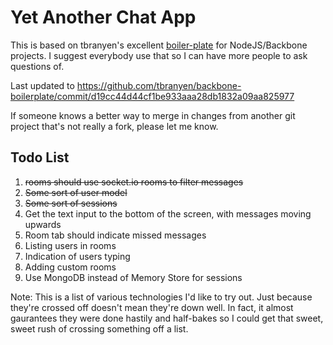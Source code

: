 Yet Another Chat App
====================

This is based on tbranyen's excellent [boiler-plate](https://github.com/tbranyen/backbone-boilerplate/tree/amd) for NodeJS/Backbone projects.  I suggest everybody use that so I can have more people to ask questions of.

Last updated to https://github.com/tbranyen/backbone-boilerplate/commit/d19cc44d44cf1be933aaa28db1832a09aa825977

If someone knows a better way to merge in changes from another git project that's not really a fork, please let me know.

## Todo List ##
1. ~~rooms should use socket.io rooms to filter messages~~
2. ~~Some sort of user model~~
3. ~~Some sort of sessions~~
4. Get the text input to the bottom of the screen, with messages moving upwards
5. Room tab should indicate missed messages
6. Listing users in rooms
7. Indication of users typing
8. Adding custom rooms
9. Use MongoDB instead of Memory Store for sessions

Note: This is a list of various technologies I'd like to try out.  Just because they're crossed off doesn't mean they're down well.  In fact, it almost gaurantees they were done hastily and half-bakes so I could get that sweet, sweet rush of crossing something off a list.
